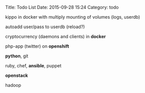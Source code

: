 Title: Todo List
Date: 2015-09-28 15:24
Category: todo


kippo in docker with multiply mounting of volumes (logs, userdb)

autoadd user/pass to userdb (reload?)

cryptocurrency (daemons and clients) in **docker**

php-app (twitter) on **openshift**

**python**, git

ruby, chef, **ansible**, puppet 

**openstack**

hadoop 

